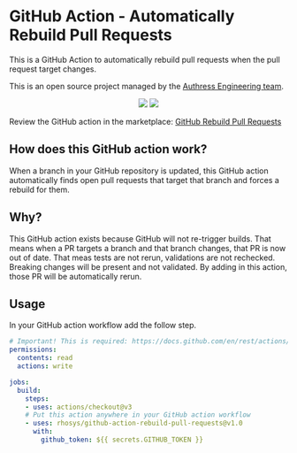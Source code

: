 # GitHub Action - Automatically Rebuild Pull Requests
This is a GitHub Action to automatically rebuild pull requests when the pull request target changes.

This is an open source project managed by the [Authress Engineering team](https://authress.io).

<p align="center">
  <a href="https://authress.io" alt="Authress Engineering">
    <img src="https://img.shields.io/static/v1?label=Authress+Engineering&message=GitHub%20Action&color=%23FBAF0B&logo=androidauto&logoColor=%23FBAF0B"></a>
  <a href="https://github.com/Rhosys/github-action-rebuild-pull-requests/actions/workflows/release.yml" alt="GitHub Marketplace Link">
    <img src="https://github.com/Rhosys/github-action-rebuild-pull-requests/actions/workflows/release.yml/badge.svg"></a>
</p>

Review the GitHub action in the marketplace: [GitHub Rebuild Pull Requests](https://github.com/marketplace/actions/rebuild-stale-pullrequests)

## How does this GitHub action work?
When a branch in your GitHub repository is updated, this GitHub action automatically finds open pull requests that target that branch and forces a rebuild for them.

## Why?
This GitHub action exists because GitHub will not re-trigger builds. That means when a PR targets a branch and that branch changes, that PR is now out of date. That meas tests are not rerun, validations are not rechecked. Breaking changes will be present and not validated. By adding in this action, those PR will be automatically rerun.

## Usage
In your GitHub action workflow add the follow step.

```yaml
# Important! This is required: https://docs.github.com/en/rest/actions/workflow-jobs?apiVersion=2022-11-28
permissions:
  contents: read
  actions: write

jobs:
  build:
    steps:
    - uses: actions/checkout@v3
    # Put this action anywhere in your GitHub action workflow
    - uses: rhosys/github-action-rebuild-pull-requests@v1.0
      with:
        github_token: ${{ secrets.GITHUB_TOKEN }}
```
